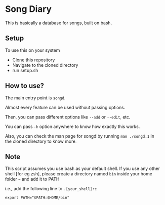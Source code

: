 # Song Diary

This is basically a database for songs, built on bash.

## Setup

To use this on your system
 - Clone this repository
 - Navigate to the cloned directory
 - run setup.sh

## How to use?

The main entry point is `songd`.

Almost every feature can be used without passing options.

Then, you can pass different options like `--add` or `--edit`, etc.

You can pass `-h` option anywhere to know how exactly this works.

Also, you can check the man page for songd by running `man ./songd.1` in the cloned directory to know more.

## Note

This script assumes you use bash as your default shell.
If you use any other shell [for eg zsh], please create a directory named `bin` inside your home folder `~` and add it to PATH

i.e., add the following line to `.[your_shell]rc`

`export PATH="$PATH:$HOME/bin"`
